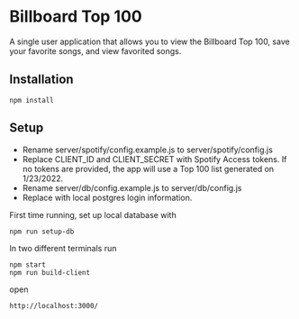 
# Billboard Top 100

A single user application that allows you to view the Billboard Top 100, save your favorite songs, and view favorited songs.

## Installation

```
npm install
```

## Setup
* Rename server/spotify/config.example.js to server/spotify/config.js
* Replace CLIENT_ID and CLIENT_SECRET with Spotify Access tokens. If no tokens are provided, the app will use a Top 100 list generated on 1/23/2022.
* Rename server/db/config.example.js to server/db/config.js
* Replace with local postgres login information.

First time running, set up local database with
```
npm run setup-db
```

In two different terminals run

```
npm start
npm run build-client
```

open

```
http://localhost:3000/

```